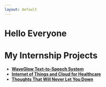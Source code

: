 ```yaml
---
layout: default
---
```


# Hello Everyone

# My Internship Projects
* [**WaveGlow Text-to-Speech System**](/Projects/WaveGlow.md)
* [**Internet of Things and Cloud for Healthcare**](/Projects/Mapping.md)
* [**Thoughts That Will Never Let You Down**](/Projects/MyConcious.md)

